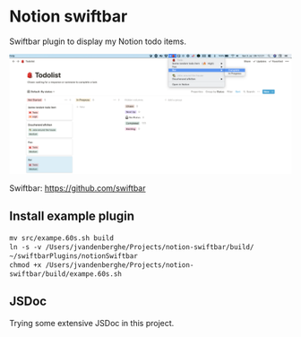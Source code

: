 # Notion swiftbar

Swiftbar plugin to display my Notion todo items.

![Example of the notion-swiftbar plugin](example.png "Swiftbar with Notion-swiftbar plugin")

Swiftbar: https://github.com/swiftbar

## Install example plugin

```
mv src/exampe.60s.sh build
ln -s -v /Users/jvandenberghe/Projects/notion-swiftbar/build/ ~/swiftbarPlugins/notionSwiftbar
chmod +x /Users/jvandenberghe/Projects/notion-swiftbar/build/exampe.60s.sh
```

## JSDoc

Trying some extensive JSDoc in this project.
